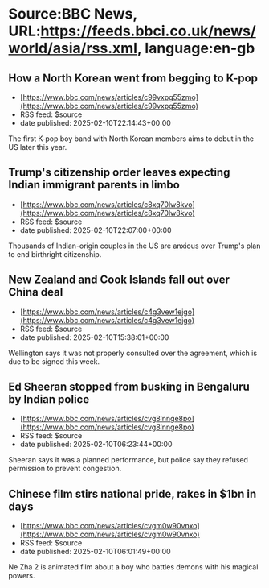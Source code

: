 # Source:BBC News, URL:https://feeds.bbci.co.uk/news/world/asia/rss.xml, language:en-gb

## How a North Korean went from begging to K-pop
 - [https://www.bbc.com/news/articles/c99vxpg55zmo](https://www.bbc.com/news/articles/c99vxpg55zmo)
 - RSS feed: $source
 - date published: 2025-02-10T22:14:43+00:00

The first K-pop boy band with North Korean members aims to debut in the US later this year.

## Trump's citizenship order leaves expecting Indian immigrant parents in limbo
 - [https://www.bbc.com/news/articles/c8xq70lw8kvo](https://www.bbc.com/news/articles/c8xq70lw8kvo)
 - RSS feed: $source
 - date published: 2025-02-10T22:07:00+00:00

Thousands of Indian-origin couples in the US are anxious over Trump's plan to end birthright citizenship.

## New Zealand and Cook Islands fall out over China deal
 - [https://www.bbc.com/news/articles/c4g3vew1ejgo](https://www.bbc.com/news/articles/c4g3vew1ejgo)
 - RSS feed: $source
 - date published: 2025-02-10T15:38:01+00:00

Wellington says it was not properly consulted over the agreement, which is due to be signed this week.

## Ed Sheeran stopped from busking in Bengaluru by Indian police
 - [https://www.bbc.com/news/articles/cvg8lnnge8po](https://www.bbc.com/news/articles/cvg8lnnge8po)
 - RSS feed: $source
 - date published: 2025-02-10T06:23:44+00:00

Sheeran says it was a planned performance, but police say they refused permission to prevent congestion.

## Chinese film stirs national pride, rakes in $1bn in days
 - [https://www.bbc.com/news/articles/cvgm0w90vnxo](https://www.bbc.com/news/articles/cvgm0w90vnxo)
 - RSS feed: $source
 - date published: 2025-02-10T06:01:49+00:00

Ne Zha 2 is animated film about a boy who battles demons with his magical powers.

